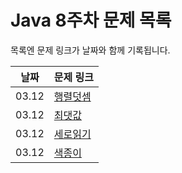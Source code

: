 # Java 8주차 문제 목록

목록엔 문제 링크가 날짜와 함께 기록됩니다.

|날짜|문제 링크|
|------|---|
|03.12|[행렬덧셈](https://www.acmicpc.net/problem/2738)|
|03.12|[최댓값](https://www.acmicpc.net/problem/2556)|
|03.12|[세로읽기](https://www.acmicpc.net/problem/10798)|
|03.12|[색종이](https://www.acmicpc.net/problem/2563)|
